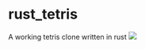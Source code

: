 # rust_tetris
A working tetris clone written in rust
![](https://github.com/ZacharyGillmore/rust_tetris/blob/master/tetris.gif)
